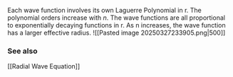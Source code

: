 Each wave function involves its own Laguerre Polynomial in r. The polynomial orders increase with $n$. The wave functions are all proportional to exponentially decaying functions in r. As n increases, the wave function has a larger effective radius.
![[Pasted image 20250327233905.png|500]]

### See also
[[Radial Wave Equation]]